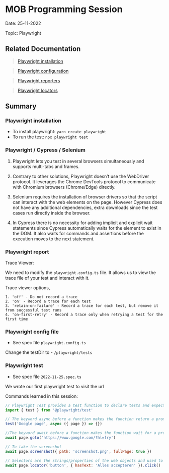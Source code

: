 # MOB Programming Session

Date: 25-11-2022

Topic: Playwright

## Related Documentation

> [Playwright installation](https://playwright.dev/docs/intro)

> [Playwright configuration](https://playwright.dev/docs/test-configuration)

> [Playwright reporters](https://playwright.dev/docs/test-reporters#built-in-reporters)

> [Playwright locators](https://playwright.dev/docs/selectors#filter-by-text)

## Summary

### Playwright installation

- To install playwright: `yarn create playwright`
- To run the test: `npx playwright test`

### Playwright / Cypress / Selenium

1. Playwright lets you test in several browsers simultaneously and supports multi-tabs and frames.

2. Contrary to other solutions, Playwright doesn’t use the WebDriver protocol. It leverages the Chrome DevTools protocol to communicate with Chromium browsers (Chrome/Edge) directly.

3. Selenium requires the installation of browser drivers so that the script can interact with the web elements on the page. However Cypress does not have any additional dependencies, extra downloads since the test cases run directly inside the browser.

4. In Cypress there is no necessity for adding implicit and explicit wait statements since Cypress automatically waits for the element to exist in the DOM. It also waits for commands and assertions before the execution moves to the next statement.

### Playwright report

Trace Viewer:

We need to modify the `playwright.config.ts` file. It allows us to view the trace file of your test and interact with it.

Trace viewer options,

    1. 'off' - Do not record a trace
    2. 'on' - Record a trace for each test
    3. 'retain-on-failure' - Record a trace for each test, but remove it from successful test runs
    4. 'on-first-retry' - Record a trace only when retrying a test for the first time

### Playwright config file

- See spec file `playwright.config.ts`

Change the testDir to - `/playwright/tests`

### Playwright test

- See spec file `2022-11-25.spec.ts`

We wrote our first playwright test to visit the url

Commands learned in this session:

```javascript
// Playwright Test provides a test function to declare tests and expect function to write assertions
import { test } from '@playwright/test'

// The keyword async before a function makes the function return a promise
test('Google page', async ({ page }) => {})

//The keyword await before a function makes the function wait for a promise
await page.goto('https://www.google.com/?hl=fry')

// To take the screenshot
await page.screenshot({ path: 'screenshot.png', fullPage: true })

// Selectors are the strings/properties of the web objects and used to create Locators. Locator is a class in Playwright library
await page.locator('button', { hasText: 'Alles accepteren' }).click()
```
